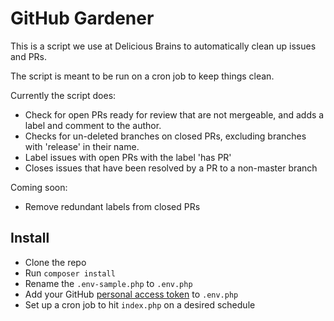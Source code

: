 # GitHub Gardener

This is a script we use at Delicious Brains to automatically clean up issues and PRs.

The script is meant to be run on a cron job to keep things clean.

Currently the script does:

- Check for open PRs ready for review that are not mergeable, and adds a label and comment to the author.
- Checks for un-deleted branches on closed PRs, excluding branches with 'release' in their name.
- Label issues with open PRs with the label 'has PR'
- Closes issues that have been resolved by a PR to a non-master branch

Coming soon:

- Remove redundant labels from closed PRs

## Install

- Clone the repo
- Run `composer install`
- Rename the `.env-sample.php` to `.env.php`
- Add your GitHub [personal access token](https://github.com/settings/tokens) to `.env.php` 
- Set up a cron job to hit `index.php` on a desired schedule